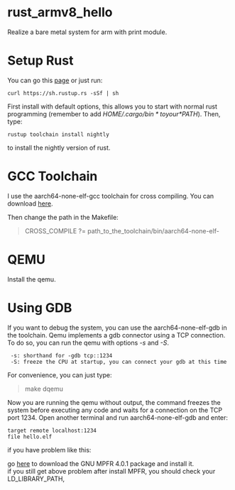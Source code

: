 # rust_armv8_hello 
Realize a bare metal system for arm with print module.

# Setup Rust
You can go this [page](https://www.rust-lang.org/en-US/install.html) or just run:  
```
curl https://sh.rustup.rs -sSf | sh
```
First install with default options, this allows you to start with normal rust programming (remember to add *$HOME/.cargo/bin* to your *$PATH*). Then, type:
```
rustup toolchain install nightly
```
to install the nightly version of rust. 

# GCC Toolchain
I use the aarch64-none-elf-gcc toolchain for cross compiling. You can download [here](https://github.com/arter97/aarch64-none-elf-6.1).

Then change the path in the Makefile:
> CROSS_COMPILE ?= path_to_the_toolchain/bin/aarch64-none-elf-

# QEMU
Install the qemu.

# Using GDB
If you want to debug the system, you can use the aarch64-none-elf-gdb in the toolchain. Qemu implements a gdb connector using a TCP connection. To do so, you can run the qemu with options *-s* and *-S*.
```
 -s: shorthand for -gdb tcp::1234  
 -S: freeze the CPU at startup, you can connect your gdb at this time  
```

For convenience, you can just type:
> make dqemu

Now you are running the qemu without output, the command freezes the system before executing any code and waits for a connection on the TCP port 1234. Open another terminal and run aarch64-none-elf-gdb and enter:
```
target remote localhost:1234
file hello.elf
```

if you have problem like this:

go [here](https://www.mpfr.org/mpfr-current/) to download the GNU MPFR 4.0.1 package and install it.  
if you still get above problem after install MPFR, you should check your LD_LIBRARY_PATH,